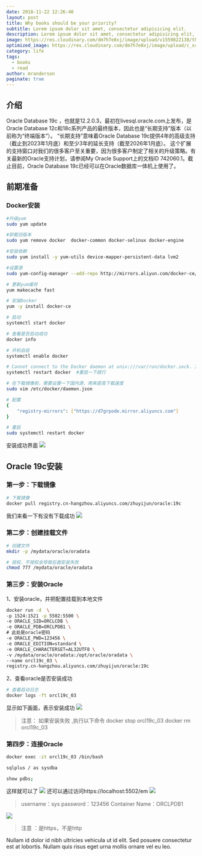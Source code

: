 ```yaml
---
date: 2018-11-22 12:26:40
layout: post
title: Why books should be your priority?
subtitle: Lorem ipsum dolor sit amet, consectetur adipisicing elit.
description: Lorem ipsum dolor sit amet, consectetur adipisicing elit, sed do eiusmod tempor incididunt ut labore et dolore magna aliqua.
image: https://res.cloudinary.com/dm7h7e8xj/image/upload/v1559822138/theme9_v273a9.jpg
optimized_image: https://res.cloudinary.com/dm7h7e8xj/image/upload/c_scale,w_380/v1559822138/theme9_v273a9.jpg
category: life
tags:
  - books
  - read
author: mranderson
paginate: true
---
```







<!--page-->
## 介绍
Oracle Database 19c ，也就是12.2.0.3，最初在livesql.oracle.com上发布，是Oracle Database 12c和18c系列产品的最终版本，因此也是“长期支持”版本（以前称为“终端版本”）。 “长期支持”意味着Oracle Database 19c提供4年的高级支持（截止到2023年1月底）和至少3年的延长支持（截至2026年1月底）。 这个扩展的支持窗口对我们的很多客户至关重要，因为很多客户制定了相关的升级策略。有关最新的Oracle支持计划，请参阅My Oracle Support上的文档ID 742060.1。截止目前，Oracle Database 19c已经可以在Oracle数据库一体机上使用了。
## 前期准备
### Docker安装

```sh
#升级yum
sudo yum update  

#卸载旧版本
sudo yum remove docker  docker-common docker-selinux docker-engine  

#安装依赖  
sudo yum install -y yum-utils device-mapper-persistent-data lvm2  

#设置源  
sudo yum-config-manager --add-repo http://mirrors.aliyun.com/docker-ce/linux/centos/docker-ce.repo   

# 更新yum缓存
yum makecache fast

# 安装Docker
yum -y install docker-ce

# 启动
systemctl start docker

# 查看是否启动成功
docker info

# 开机自启
systemctl enable docker

# Cannot connect to the Docker daemon at unix:///var/run/docker.sock. Is the d
systemctl restart docker  #重启一下就行

# 在下载镜像前，需要设置一下国内源，用来提高下载速度
sudo vim /etc/docker/daemon.json

# 配置
{  
    "registry-mirrors": ["https://d7grpode.mirror.aliyuncs.com"]  
}

# 重启
sudo systemctl restart docker
```
安装成功界面
![](https://i-blog.csdnimg.cn/blog_migrate/2e1ea0e0a22af71873efaebbd84de94a.png)
## Oracle 19c安装
### 第一步：下载镜像

```sh
# 下载镜像
docker pull registry.cn-hangzhou.aliyuncs.com/zhuyijun/oracle:19c
```
我们来看一下有没有下载成功
![](https://i-blog.csdnimg.cn/blog_migrate/cebb1b52443396c867553a62b49e8114.png)

### 第二步：创建挂载文件

```sh
# 创建文件
mkdir -p /mydata/oracle/oradata

# 授权，不授权会导致后面安装失败
chmod 777 /mydata/oracle/oradata
```

### 第三步：安装Oracle
1、安装oracle，并把配置挂载到本地文件
```sh
docker run -d  \
-p 1524:1521 -p 5502:5500 \
-e ORACLE_SID=ORCLCDB \
-e ORACLE_PDB=ORCLPDB1 \
# 此处是oracle密码
-e ORACLE_PWD=123456 \
-e ORACLE_EDITION=standard \
-e ORACLE_CHARACTERSET=AL32UTF8 \
-v /mydata/oracle/oradata:/opt/oracle/oradata \
--name orcl19c_03 \
registry.cn-hangzhou.aliyuncs.com/zhuyijun/oracle:19c
```
2、查看oracle是否安装成功

```sh
# 查看启动日志
docker logs -ft orcl19c_03
```
显示如下画面，表示安装成功
![](https://i-blog.csdnimg.cn/blog_migrate/9104b72467c24dde152f0091ccab080d.png)
> 注意：
> 如果安装失败 ,执行以下命令
> docker stop orcl19c_03
> docker rm orcl19c_03

### 第四步：连接Oracle

```sh
docker exec -it orcl19c_03 /bin/bash

sqlplus / as sysdba

show pdbs;
```
这样就可以了
![](https://i-blog.csdnimg.cn/blog_migrate/c45c6e9dbff5612642f725062ffcc110.png)
还可以通过访问https://localhost:5502/em
![](https://i-blog.csdnimg.cn/blog_migrate/30ccee176dde258c9fc9f95c493927f4.png)

>username：sys
>password：123456
>Container Name：ORCLPDB1

![](https://i-blog.csdnimg.cn/blog_migrate/6754291333792bbad8876cf99e55d6ef.png)
>注意 ：是https，不是http



<!--page-->

Nullam id dolor id nibh ultricies vehicula ut id elit. Sed posuere consectetur est at lobortis. Nullam quis risus eget urna mollis ornare vel eu leo.










